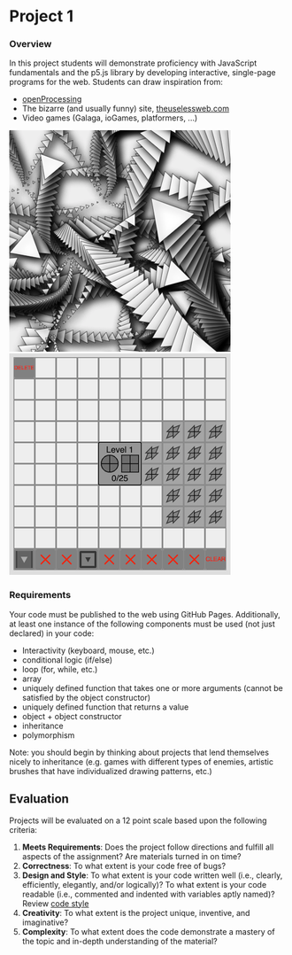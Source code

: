 # Project 1

### Overview
In  this project students will demonstrate proficiency with JavaScript fundamentals and the p5.js library by developing interactive, single-page programs for the web. Students can draw inspiration from:

* [openProcessing](https://openprocessing.org/)
* The bizarre (and usually funny) site, [theuselessweb.com](https://theuselessweb.com)
* Video games (Galaga, ioGames, platformers, ...)

[![open processing](img.png)](https://openprocessing.org/sketch/1241717)
[![open processing](img_1.png)](https://openprocessing.org/sketch/996408)

### Requirements
Your code must be published to the web using GitHub Pages. Additionally, at least one instance of the following components must be used (not just declared) in your code:
* Interactivity (keyboard, mouse, etc.)
* conditional logic (if/else)
* loop (for, while, etc.)
* array
* uniquely defined function that takes one or more arguments (cannot be satisfied by the object constructor)
* uniquely defined function that returns a value
* object + object constructor
* inheritance
* polymorphism

Note: you should begin by thinking about projects that lend themselves nicely to inheritance (e.g. games with different types of enemies, artistic brushes that have individualized drawing patterns, etc.)

## Evaluation
Projects will be evaluated on a 12 point scale based upon the following criteria:

1. **Meets Requirements**: Does the project follow directions and fulfill all aspects of the assignment? Are materials turned in on time?
2. **Correctness**: To what extent is your code free of bugs?
3. **Design and Style**: To what extent is your code written well (i.e., clearly, efficiently, elegantly, and/or logically)? To what extent is your code readable (i.e., commented and indented with variables aptly named)? Review [code style](../../codestyle.md)
4. **Creativity**: To what extent is the project unique, inventive, and imaginative?
5. **Complexity**: To what extent does the code demonstrate a mastery of the topic and in-depth understanding of the material?

